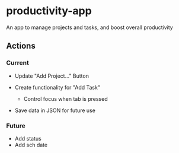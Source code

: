 # productivity-app
An app to manage projects and tasks, and boost overall productivity

## Actions
### Current
* Update "Add Project..." Button
* Create functionality for "Add Task"
  - Control focus when tab is pressed

* Save data in JSON for future use

### Future
* Add status
* Add sch date